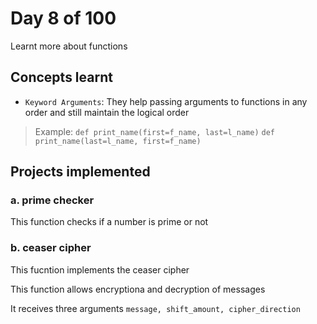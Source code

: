 # Day 8 of 100

Learnt more about functions

## Concepts learnt

- `Keyword Arguments`: They help passing arguments to functions in any order and still maintain the logical order

>Example:
>`def print_name(first=f_name, last=l_name)`
>`def print_name(last=l_name, first=f_name)`

## Projects implemented

### a. prime checker

This function checks if a number is prime or not

### b. ceaser cipher

This fucntion implements the ceaser cipher

This function allows encryptiona and decryption of messages

It receives three arguments `message, shift_amount, cipher_direction`
